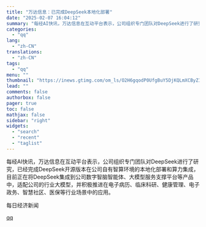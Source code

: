 ```yaml
---
title: "万达信息：已完成DeepSeek本地化部署"
date: "2025-02-07 16:04:12"
summary: "每经AI快讯，万达信息在互动平台表示，公司组织专门团队对DeepSeek进行了研究，已经完成Deep..."
categories:
  - "qq"
lang:
  - "zh-CN"
translations:
  - "zh-CN"
tags:
  - "qq"
menu: ""
thumbnail: "https://inews.gtimg.com/om_ls/O2H6gqodP0UfgBuY5DjKQLmXCByZ1HrMsYD-Rr-U-KDOAAA_640360/0"
lead: ""
comments: false
authorbox: false
pager: true
toc: false
mathjax: false
sidebar: "right"
widgets:
  - "search"
  - "recent"
  - "taglist"
---
```


每经AI快讯，万达信息在互动平台表示，公司组织专门团队对DeepSeek进行了研究，已经完成DeepSeek开源版本在公司自有智算环境的本地化部署和算力集成，目前正在将DeepSeek集成到公司数字智脑智能体、大模型服务支撑平台等产品中，适配公司的行业大模型，并积极推进在电子病历、临床科研、健康管理、电子政务、智慧社区、医保等行业场景中的应用。

  

每日经济新闻

[qq](https://new.qq.com/rain/a/20250207A05SKX00)
